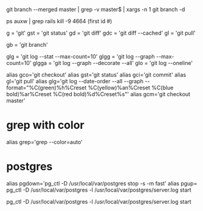 git branch --merged master | grep -v master$ | xargs -n 1 git branch -d

ps auxw | grep rails
kill -9 4664 (first id #)

g       = 'git'
gst     = 'git status'
gd      = 'git diff'
gdc     = 'git diff --cached'
gl      = 'git pull'

gb      = 'git branch'

glg     = 'git log --stat --max-count=10'
glgg    = 'git log --graph --max-count=10'
glgga   = 'git log --graph --decorate --all'
glo     = 'git log --oneline'

alias gco='git checkout'
alias gst='git status'
alias gci='git commit'
alias gl='git pull'
alias glg='git log --date-order --all --graph --format="%C(green)%h%Creset %C(yellow)%an%Creset %C(blue bold)%ar%Creset %C(red bold)%d%Creset%s"'
alias gcm='git checkout master'

# grep with color
alias grep='grep --color=auto'

# postgres
alias pgdown='pg_ctl -D /usr/local/var/postgres stop -s -m fast'
alias pgup= pg_ctl -D /usr/local/var/postgres -l /usr/local/var/postgres/server.log start

pg_ctl -D /usr/local/var/postgres -l /usr/local/var/postgres/server.log start
